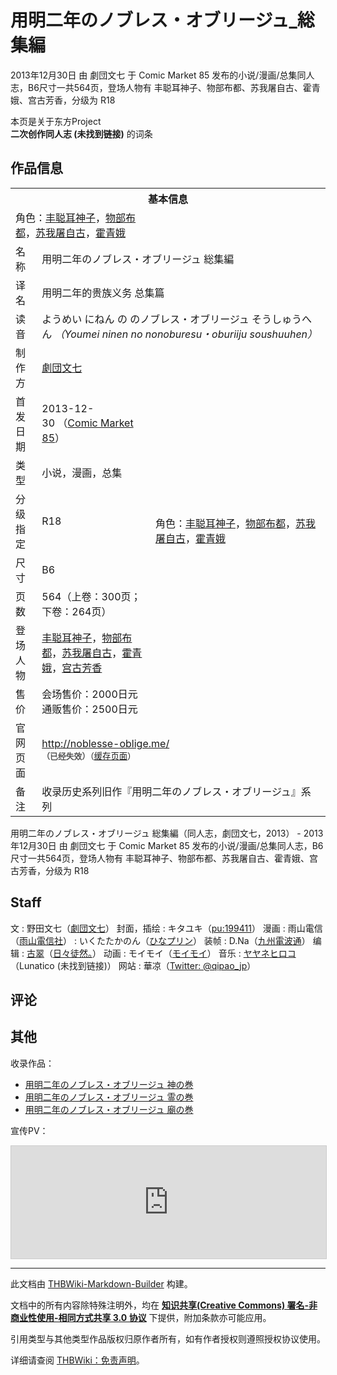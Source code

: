 # 用明二年のノブレス・オブリージュ_総集編

<!-- source html: G:\repos\THBWiki-Markdown-Builder\THBWikiMarkdown\Temp\main\2\24\ns0%3A%E7%94%A8%E6%98%8E%E4%BA%8C%E5%B9%B4%E3%81%AE%E3%83%8E%E3%83%96%E3%83%AC%E3%82%B9%E3%83%BB%E3%82%AA%E3%83%96%E3%83%AA%E3%83%BC%E3%82%B8%E3%83%A5_%E7%B7%8F%E9%9B%86%E7%B7%A8.html -->

2013年12月30日 由 劇団文七 于 Comic Market 85 发布的小说/漫画/总集同人志，B6尺寸一共564页，登场人物有 丰聪耳神子、物部布都、苏我屠自古、霍青娥、宫古芳香，分级为 R18

本页是关于东方Project  
 **二次创作同人志 (未找到链接)** 的词条
## 作品信息

<table><tbody><tr><th colspan="3">基本信息</th></tr><tr><td class="cover-artwork-mobile" colspan="2"><div class="cover-char">角色：<a href="./丰聪耳神子.md" title="丰聪耳神子">丰聪耳神子</a>，<a href="./物部布都.md" title="物部布都">物部布都</a>，<a href="./苏我屠自古.md" title="苏我屠自古">苏我屠自古</a>，<a href="./霍青娥.md" title="霍青娥">霍青娥</a></div></td>
</tr><tr><td class="label">名称</td><td colspan="2"> 用明二年のノブレス・オブリージュ 総集編 </td></tr><tr><td class="label">译名</td><td colspan="2"> 用明二年的贵族义务 总集篇 </td></tr><tr><td class="label">读音</td><td colspan="2"> ようめい にねん の のノブレス・オブリージュ そうしゅうへん <i>（Youmei ninen no nonoburesu・oburiiju soushuuhen）</i> </td></tr><tr><td class="label">制作方</td><td><a href="./劇団文七.md" title="劇団文七">劇団文七</a></td><td class="cover-artwork" rowspan="8" style="min-width:224px;"><div class="cover-char">角色：<a href="./丰聪耳神子.md" title="丰聪耳神子">丰聪耳神子</a>，<a href="./物部布都.md" title="物部布都">物部布都</a>，<a href="./苏我屠自古.md" title="苏我屠自古">苏我屠自古</a>，<a href="./霍青娥.md" title="霍青娥">霍青娥</a></div></td>
</tr><tr><td class="label">首发日期</td><td>2013-12-30&#160;（<a href="/展会作品列表?e=Comic+Market%2385">Comic Market 85</a>）</td></tr><tr><td class="label">类型</td><td>小说，漫画，总集</td></tr><tr><td class="label">分级指定</td><td>R18</td></tr><tr><td class="label">尺寸</td><td>B6</td></tr><tr><td class="label">页数</td><td>564（上卷：300页；下卷：264页）</td></tr><tr><td class="label">登场人物</td><td><a href="./丰聪耳神子.md" title="丰聪耳神子">丰聪耳神子</a>，<a href="./物部布都.md" title="物部布都">物部布都</a>，<a href="./苏我屠自古.md" title="苏我屠自古">苏我屠自古</a>，<a href="./霍青娥.md" title="霍青娥">霍青娥</a>，<a href="./宫古芳香.md" title="宫古芳香">宫古芳香</a></td></tr><tr><td class="label">售价</td><td>会场售价：2000日元<br>通贩售价：2500日元</td></tr>
<tr><td class="label">官网页面</td><td colspan="2"><a rel="nofollow" class="external free" href="http://noblesse-oblige.me/">http://noblesse-oblige.me/</a><br><span style="font-family: sans-serif; cursor: default; color:#555; font-size: 0.8em; bottom: 0.1em; font-weight: bold;" title="连接到已经失效网页">（已经失效）</span><small>（<a rel="nofollow" class="external text" href="https://web.archive.org/web/20160110212941/http://noblesse-oblige.me/">缓存页面</a>）</small></td></tr><tr><td class="label">备注</td><td colspan="2">收录历史系列旧作『用明二年のノブレス・オブリージュ』系列</td></tr></tbody></table>

用明二年のノブレス・オブリージュ 総集編（同人志，劇団文七，2013） - 2013年12月30日 由 劇団文七 于 Comic Market 85 发布的小说/漫画/总集同人志，B6尺寸一共564页，登场人物有 丰聪耳神子、物部布都、苏我屠自古、霍青娥、宫古芳香，分级为 R18
## Staff
文
: 野田文七（[劇団文七](./劇団文七.md)）
封面，插绘
: キタユキ（[pu:199411](https://www.pixiv.net/users/199411)）
漫画
: 雨山電信（[雨山電信社](./雨山電信社.md)）
: いくたたかのん（[ひなプリン](http://www.takanon.com/)）
装帧
: D.Na（[九州電波通](http://dempa.info/)）
编辑
: [古翠](./古翠.md)（[日々徒然。](./日々徒然。.md)）
动画
: モイモイ（[モイモイ](./モイモイ.md)）
音乐
: [ヤヤネヒロコ](./ヤヤネヒロコ.md)（Lunatico (未找到链接)）
网站
: 華凉（[Twitter: @qipao_jp](https://twitter.com/qipao_jp)）

## 评论
## 其他
  
收录作品：
  

- [用明二年のノブレス・オブリージュ 神の巻](./用明二年のノブレス・オブリージュ_神の巻.md)
- [用明二年のノブレス・オブリージュ 霊の巻](./用明二年のノブレス・オブリージュ_霊の巻.md)
- [用明二年のノブレス・オブリージュ 廟の巻](./用明二年のノブレス・オブリージュ_廟の巻.md)

  
宣传PV：
<iframe width="100%" height="180" src="https://ext.nicovideo.jp/thumb/sm22561407" scrolling="no" style="border:solid 1px #CCC;" frameborder="0"><a href="http://www.nicovideo.jp/watch/sm22561407">,</a></iframe>

  
  
  

  





---

此文档由 [THBWiki-Markdown-Builder](https://github.com/Delsin-Yu/THBWiki-Markdown-Builder) 构建。

文档中的所有内容除特殊注明外，均在 [**知识共享(Creative Commons) 署名-非商业性使用-相同方式共享 3.0 协议**](https://creativecommons.org/licenses/by-sa/3.0/deed.zh-hans) 下提供，附加条款亦可能应用。

引用类型与其他类型作品版权归原作者所有，如有作者授权则遵照授权协议使用。

详细请查阅 [THBWiki：免责声明](https://thbwiki.cc/THBWiki:%E5%85%8D%E8%B4%A3%E5%A3%B0%E6%98%8E)。

